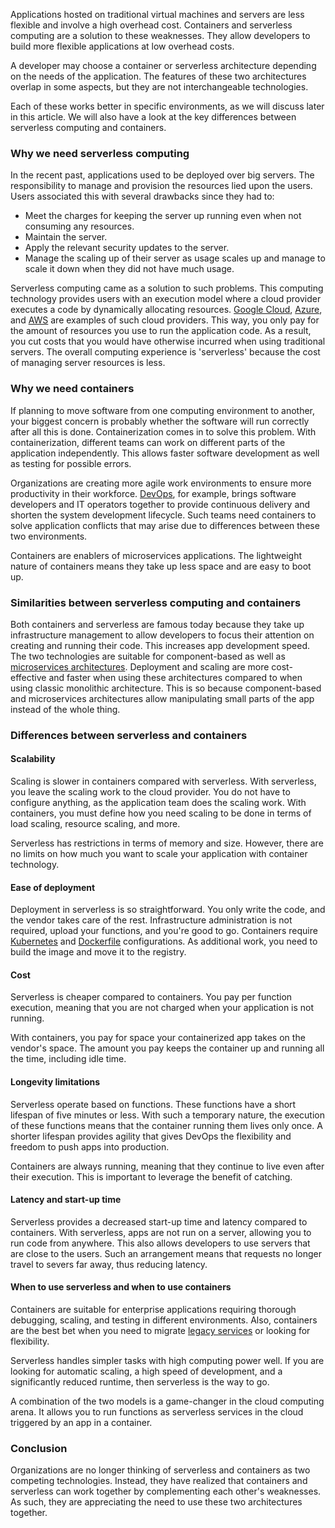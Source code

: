 Applications hosted on traditional virtual machines and servers are less flexible and involve a high overhead cost. Containers and serverless computing are a solution to these weaknesses. They allow developers to build more flexible applications at low overhead costs.

A developer may choose a container or serverless architecture depending on the needs of the application. The features of these two architectures overlap in some aspects, but they are not interchangeable technologies.

Each of these works better in specific environments, as we will discuss later in this article. We will also have a look at the key differences between serverless computing and containers.

### Why we need serverless computing

In the recent past, applications used to be deployed over big servers. The responsibility to manage and provision the resources lied upon the users. Users associated this with several drawbacks since they had to:

- Meet the charges for keeping the server up running even when not consuming any resources.
- Maintain the server.
- Apply the relevant security updates to the server.
- Manage the scaling up of their server as usage scales up and manage to scale it down when they did not have much usage.

Serverless computing came as a solution to such problems. This computing technology provides users with an execution model where a cloud provider executes a code by dynamically allocating resources. [Google Cloud](https://cloud.google.com/), [Azure](https://azure.microsoft.com/en-us/), and [AWS](https://aws.amazon.com/) are examples of such cloud providers. This way, you only pay for the amount of resources you use to run the application code. As a result, you cut costs that you would have otherwise incurred when using traditional servers. The overall computing experience is 'serverless' because the cost of managing server resources is less.

### Why we need containers

If planning to move software from one computing environment to another, your biggest concern is probably whether the software will run correctly after all this is done. Containerization comes in to solve this problem. With containerization, different teams can work on different parts of the application independently. This allows faster software development as well as testing for possible errors.

Organizations are creating more agile work environments to ensure more productivity in their workforce. [DevOps](/engineering-education/what-it-takes-to-be-a-devops-engineer/), for example, brings software developers and IT operators together to provide continuous delivery and shorten the system development lifecycle. Such teams need containers to solve application conflicts that may arise due to differences between these two environments.

Containers are enablers of microservices applications. The lightweight nature of containers means they take up less space and are easy to boot up.

### Similarities between serverless computing and containers

Both containers and serverless are famous today because they take up infrastructure management to allow developers to focus their attention on creating and running their code. This increases app development speed. The two technologies are suitable for component-based as well as [microservices architectures](https://www.section.io/blog/monolith-microservices-edge-computing/). Deployment and scaling are more cost-effective and faster when using these architectures compared to when using classic monolithic architecture. This is so because component-based and microservices architectures allow manipulating small parts of the app instead of the whole thing.

### Differences between serverless and containers

#### Scalability

Scaling is slower in containers compared with serverless. With serverless, you leave the scaling work to the cloud provider. You do not have to configure anything, as the application team does the scaling work. With containers, you must define how you need scaling to be done in terms of load scaling, resource scaling, and more.

Serverless has restrictions in terms of memory and size. However, there are no limits on how much you want to scale your application with container technology.

#### Ease of deployment

Deployment in serverless is so straightforward. You only write the code, and the vendor takes care of the rest. Infrastructure administration is not required, upload your functions, and you're good to go. Containers require [Kubernetes](https://kubernetes.io/) and [Dockerfile](https://docs.docker.com/engine/reference/commandline/config/) configurations. As additional work, you need to build the image and move it to the registry.

#### Cost

Serverless is cheaper compared to containers. You pay per function execution, meaning that you are not charged when your application is not running.

With containers, you pay for space your containerized app takes on the vendor's space. The amount you pay keeps the container up and running all the time, including idle time.

#### Longevity limitations

Serverless operate based on functions. These functions have a short lifespan of five minutes or less. With such a temporary nature, the execution of these functions means that the container running them lives only once. A shorter lifespan provides agility that gives DevOps the flexibility and freedom to push apps into production.

Containers are always running, meaning that they continue to live even after their execution. This is important to leverage the benefit of catching.

#### Latency and start-up time

Serverless provides a decreased start-up time and latency compared to containers. With serverless, apps are not run on a server, allowing you to run code from anywhere. This also allows developers to use servers that are close to the users. Such an arrangement means that requests no longer travel to severs far away, thus reducing latency.

#### When to use serverless and when to use containers

Containers are suitable for enterprise applications requiring thorough debugging, scaling, and testing in different environments. Also, containers are the best bet when you need to migrate [legacy services](https://en.wikipedia.org/wiki/Legacy_system#) or looking for flexibility.

Serverless handles simpler tasks with high computing power well. If you are looking for automatic scaling, a high speed of development, and a significantly reduced runtime, then serverless is the way to go.

A combination of the two models is a game-changer in the cloud computing arena. It allows you to run functions as serverless services in the cloud triggered by an app in a container.

### Conclusion

Organizations are no longer thinking of serverless and containers as two competing technologies. Instead, they have realized that containers and serverless can work together by complementing each other's weaknesses. As such, they are appreciating the need to use these two architectures together.